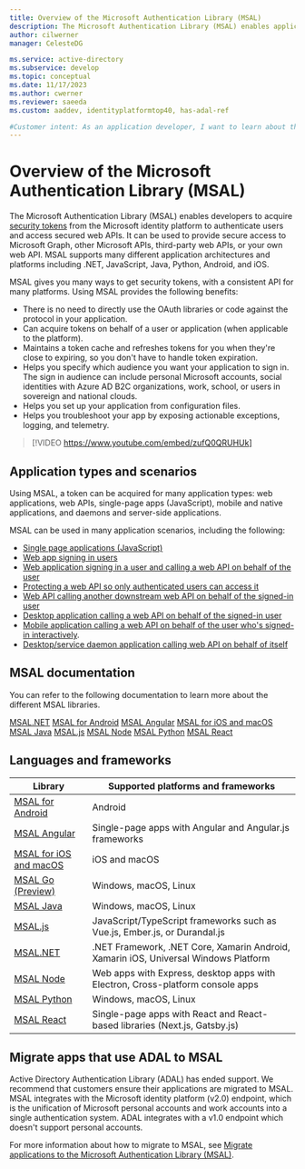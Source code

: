 ```yaml
---
title: Overview of the Microsoft Authentication Library (MSAL)
description: The Microsoft Authentication Library (MSAL) enables application developers to acquire tokens in order to call secured web APIs. These web APIs can be the Microsoft Graph, other Microsoft APIs, third-party web APIs, or your own web API. MSAL supports multiple application architectures and platforms.
author: cilwerner
manager: CelesteDG

ms.service: active-directory
ms.subservice: develop
ms.topic: conceptual
ms.date: 11/17/2023
ms.author: cwerner
ms.reviewer: saeeda
ms.custom: aaddev, identityplatformtop40, has-adal-ref

#Customer intent: As an application developer, I want to learn about the Microsoft Authentication Library so I can decide if this platform meets my application development needs and requirements.
---
```


# Overview of the Microsoft Authentication Library (MSAL)

The Microsoft Authentication Library (MSAL) enables developers to acquire [security tokens](developer-glossary.md#security-token) from the Microsoft identity platform to authenticate users and access secured web APIs. It can be used to provide secure access to Microsoft Graph, other Microsoft APIs, third-party web APIs, or your own web API. MSAL supports many different application architectures and platforms including .NET, JavaScript, Java, Python, Android, and iOS.

MSAL gives you many ways to get security tokens, with a consistent API for many platforms. Using MSAL provides the following benefits:

* There is no need to directly use the OAuth libraries or code against the protocol in your application.
* Can acquire tokens on behalf of a user or application (when applicable to the platform).
* Maintains a token cache and refreshes tokens for you when they're close to expiring, so you don't have to handle token expiration.
* Helps you specify which audience you want your application to sign in. The sign in audience can include personal Microsoft accounts, social identities with Azure AD B2C organizations, work, school, or users in sovereign and national clouds.
* Helps you set up your application from configuration files.
* Helps you troubleshoot your app by exposing actionable exceptions, logging, and telemetry.

> [!VIDEO https://www.youtube.com/embed/zufQ0QRUHUk]

## Application types and scenarios

Using MSAL, a token can be acquired for many application types: web applications, web APIs, single-page apps (JavaScript), mobile and native applications, and daemons and server-side applications.

MSAL can be used in many application scenarios, including the following:

* [Single page applications (JavaScript)](scenario-spa-overview.md)
* [Web app signing in users](scenario-web-app-sign-user-overview.md)
* [Web application signing in a user and calling a web API on behalf of the user](scenario-web-app-call-api-overview.md)
* [Protecting a web API so only authenticated users can access it](scenario-protected-web-api-overview.md)
* [Web API calling another downstream web API on behalf of the signed-in user](scenario-web-api-call-api-overview.md)
* [Desktop application calling a web API on behalf of the signed-in user](scenario-desktop-overview.md)
* [Mobile application calling a web API on behalf of the user who's signed-in interactively](scenario-mobile-overview.md).
* [Desktop/service daemon application calling web API on behalf of itself](scenario-daemon-overview.md)

## MSAL documentation

You can refer to the following documentation to learn more about the different MSAL libraries.

[MSAL.NET](/entra/msal/dotnet/)
[MSAL for Android](https://github.com/AzureAD/microsoft-authentication-library-for-android/tree/dev/docs)
[MSAL Angular](/javascript/api/@azure/msal-angular/)
[MSAL for iOS and macOS](https://github.com/AzureAD/microsoft-authentication-library-for-objc/tree/dev/docs)
[MSAL Java](/entra/msal/java/)
[MSAL.js](/javascript/api/overview/msal-overview)
[MSAL Node](/javascript/api/%40azure/msal-node/)
[MSAL Python](/entra/msal/python/)
[MSAL React](/javascript/api/%40azure/msal-react/)

## Languages and frameworks

| Library | Supported platforms and frameworks|
| --- | --- |
| [MSAL for Android](https://github.com/AzureAD/microsoft-authentication-library-for-android)|Android|
| [MSAL Angular](https://github.com/AzureAD/microsoft-authentication-library-for-js/tree/dev/lib/msal-angular)| Single-page apps with Angular and Angular.js frameworks|
| [MSAL for iOS and macOS](https://github.com/AzureAD/microsoft-authentication-library-for-objc)|iOS and macOS|
| [MSAL Go (Preview)](https://github.com/AzureAD/microsoft-authentication-library-for-go)|Windows, macOS, Linux|
| [MSAL Java](https://github.com/AzureAD/microsoft-authentication-library-for-java)|Windows, macOS, Linux|
| [MSAL.js](https://github.com/AzureAD/microsoft-authentication-library-for-js/tree/dev/lib/msal-browser)| JavaScript/TypeScript frameworks such as Vue.js, Ember.js, or Durandal.js|
| [MSAL.NET](https://github.com/AzureAD/microsoft-authentication-library-for-dotnet)| .NET Framework, .NET Core, Xamarin Android, Xamarin iOS, Universal Windows Platform|
| [MSAL Node](https://github.com/AzureAD/microsoft-authentication-library-for-js/tree/dev/lib/msal-node)|Web apps with Express, desktop apps with Electron, Cross-platform console apps|
| [MSAL Python](https://github.com/AzureAD/microsoft-authentication-library-for-python)|Windows, macOS, Linux|
| [MSAL React](https://github.com/AzureAD/microsoft-authentication-library-for-js/tree/dev/lib/msal-react)| Single-page apps with React and React-based libraries (Next.js, Gatsby.js)|

## Migrate apps that use ADAL to MSAL

Active Directory Authentication Library (ADAL) has ended support. We recommend that customers ensure their applications are migrated to MSAL. MSAL integrates with the Microsoft identity platform (v2.0) endpoint, which is the unification of Microsoft personal accounts and work accounts into a single authentication system. ADAL integrates with a v1.0 endpoint which doesn't support personal accounts.

For more information about how to migrate to MSAL, see [Migrate applications to the Microsoft Authentication Library (MSAL)](msal-migration.md).